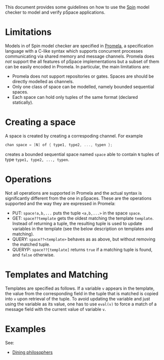 This document provides some guidelines on how to use the [Spin](http://spinroot.com/) model checker to model and verify pSpace applications.

# Limitations
Models in of Spin model checker are specified in [Promela](http://spinroot.com/spin/Man/Intro.html), a specification language with a C-like syntax which supports concurrent processes communicating via shared memory and message channels. Promela does *not* support the all features of pSpace implementations but a subset of them can be easily encoded in Promela. In particular, the main limitations are:
- Promela does not support repositories or gates. Spaces are should be directly modelled as channels.
- Only one class of space can be modelled, namely bounded sequential spaces.
- Each space can hold only tuples of the same format (declared statically).

# Creating a space
A space is created by creating a correspoding channel. For example 

```C
chan space = [N] of { type1, type2, ..., typen };
```

creates a bounded sequential space named `space` able to contain `N` tuples of type `type1, type2, ..., typen`.

# Operations
Not all operations are supported in Promela and the actual syntax is significantly different from the one in pSpaces. These are the operations supported and the way they are expressed in Promela:

- PUT: `space!a,b,...` puts the tuple `<a,b,...>` in the space `space`.
- GET: `space??template` gets the oldest matching the template `template`. Instead of returning a tuple, the resulting tuple is used to update variables in the template (see the below description on templates and matching).
- QUERY: `space??<template>` behaves as as above, but without removing the matched tuple.
- QUERYP: `space??[template]` returns `true` if a matching tuple is found, and `false` otherwise.

# Templates and Matching
Templates are specified as follows. If a variable `v` appears in the template, the value from the corresponding field in the tuple that is matched is copied into `v` upon retrieval of the tuple. To avoid updating the variable and just using the variable as its value, one has to use `eval(v)` to force a match of a message field with the current value of variable `v`. 

# Examples
See:
- [Dining philosophers](philosophers-0.md)



